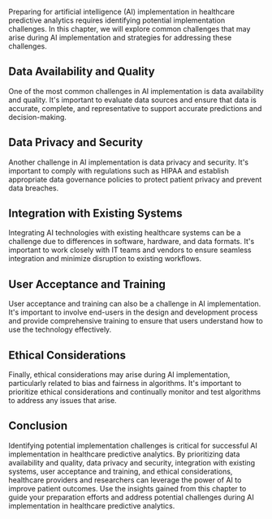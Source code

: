 
Preparing for artificial intelligence (AI) implementation in healthcare predictive analytics requires identifying potential implementation challenges. In this chapter, we will explore common challenges that may arise during AI implementation and strategies for addressing these challenges.

Data Availability and Quality
-----------------------------

One of the most common challenges in AI implementation is data availability and quality. It's important to evaluate data sources and ensure that data is accurate, complete, and representative to support accurate predictions and decision-making.

Data Privacy and Security
-------------------------

Another challenge in AI implementation is data privacy and security. It's important to comply with regulations such as HIPAA and establish appropriate data governance policies to protect patient privacy and prevent data breaches.

Integration with Existing Systems
---------------------------------

Integrating AI technologies with existing healthcare systems can be a challenge due to differences in software, hardware, and data formats. It's important to work closely with IT teams and vendors to ensure seamless integration and minimize disruption to existing workflows.

User Acceptance and Training
----------------------------

User acceptance and training can also be a challenge in AI implementation. It's important to involve end-users in the design and development process and provide comprehensive training to ensure that users understand how to use the technology effectively.

Ethical Considerations
----------------------

Finally, ethical considerations may arise during AI implementation, particularly related to bias and fairness in algorithms. It's important to prioritize ethical considerations and continually monitor and test algorithms to address any issues that arise.

Conclusion
----------

Identifying potential implementation challenges is critical for successful AI implementation in healthcare predictive analytics. By prioritizing data availability and quality, data privacy and security, integration with existing systems, user acceptance and training, and ethical considerations, healthcare providers and researchers can leverage the power of AI to improve patient outcomes. Use the insights gained from this chapter to guide your preparation efforts and address potential challenges during AI implementation in healthcare predictive analytics.

